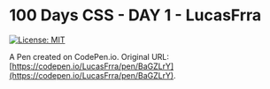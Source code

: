 # 100 Days CSS - DAY 1 - LucasFrra

[![License: MIT](https://img.shields.io/badge/License-MIT-yellow.svg)](https://opensource.org/licenses/MIT)


A Pen created on CodePen.io. Original URL: [https://codepen.io/LucasFrra/pen/BaGZLrY](https://codepen.io/LucasFrra/pen/BaGZLrY).

